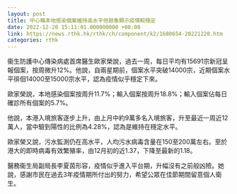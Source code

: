 ```yaml
---
layout: post
title: 中心稱本地感染個案維持高水平但跡象顯示疫情較穩定
date: 2022-12-20 15:11:01.000000000 +08:00
link: https://news.rthk.hk/rthk/ch/component/k2/1680654-20221220.htm
categories: rthk
---
```


衞生防護中心傳染病處首席醫生歐家榮說，過去一周，每日平均有15691宗新冠呈報個案，按周微升12%。他說，自兩星期前，個案水平突破14000宗，近期個案水平徘佪14000至15000宗水平，認為疫情似乎穩定下來。

歐家榮說，本地感染個案按周升11.7%；輸入個案按周升18.8%；輸入個案佔每日確診所有個案的5.7%。

他說，本港入境旅客逐步上升，由上月中約9萬多名入境旅客，升至最近一周近12萬人，當中驗到陽性的比例為4.28%，認為是維持在穩定水平。

歐家榮又說，污水監測仍在高水平，人均污水病毒含量在150至200萬左右。至於港大的即時病毒有效繁殖率，由12月初的近1.37，下降至最新的1.18。

醫務衞生局副局長李夏茵形容，疫情似乎進入平台期，升幅沒有之前般凶險。她說，感謝市民在過去3年疫情期所付出的努力，希望公眾在佳節期間留意個人衛生。
